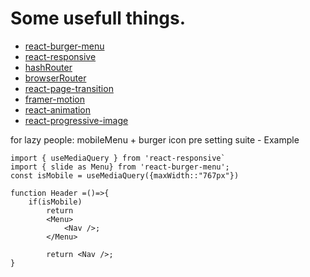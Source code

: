 # Some usefull things.
- [react-burger-menu](https://www.npmjs.com/package/react-burger-menu)
- [react-responsive](https://www.npmjs.com/package/react-responsive)
- [hashRouter](https://reactrouter.com/web/api/HashRouter)
- [browserRouter](https://reactrouter.com/web/api/BrowserRouter)
- [react-page-transition](https://github.com/Steveeeie/react-page-transition)
- [framer-motion](https://www.framer.com/api/motion/)
- [react-animation](https://formidable.com/open-source/react-animations/)
- [react-progressive-image](https://formidable.com/open-source/react-progressive-image/)

for lazy people: mobileMenu + burger icon pre setting suite - Example

```
import { useMediaQuery } from 'react-responsive`
import { slide as Menu} from 'react-burger-menu';
const isMobile = useMediaQuery({maxWidth::"767px"})

function Header =()=>{
    if(isMobile)
        return 
        <Menu>
            <Nav />;
        </Menu>

        return <Nav />;
}
```
